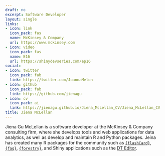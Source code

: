 ```yaml
---
draft: no
excerpt: Software Developer
layout: single
links:
- icon: link
  icon_pack: fas
  name: McKinsey & Company
  url: https://www.mckinsey.com
- icon: video
  icon_pack: fas
  name: E16
  url: https://shinydevseries.com/ep16
social:
- icon: twitter
  icon_pack: fab
  link: https://twitter.com/JoannaMelon
- icon: github
  icon_pack: fab
  link: https://github.com/jienagu
- icon: cv
  icon_pack: ai
  link: https://jienagu.github.io/Jiena_McLellan_CV/Jiena_McLellan_CV
title: Jiena McLellan
---
```


Jiena Gu McLellan is a software developer at the McKinsey & Company consulting firm, where she develops tools and web applications for data analytics, as well as develop and maintain R and Python packages. Jeina has created many R packages for the community such as [`{flashCard}`](https://github.com/jienagu/flashCard), [`{faq}`](https://github.com/jienagu/faq), [`{forestry}`](github.com/jienagu/forestry), and Shiny applications such as the [DT Editor](github.com/jienagu/DT-Editor). 
